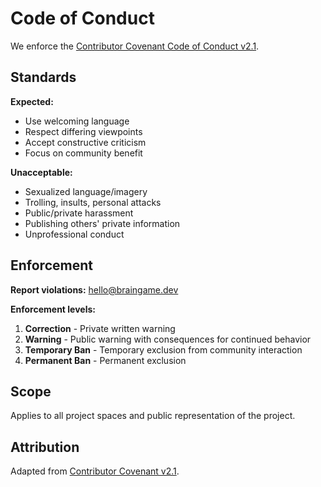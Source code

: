 # Code of Conduct

We enforce the [Contributor Covenant Code of Conduct v2.1](https://www.contributor-covenant.org/version/2/1/code_of_conduct/).

## Standards

**Expected:**
- Use welcoming language
- Respect differing viewpoints
- Accept constructive criticism
- Focus on community benefit

**Unacceptable:**
- Sexualized language/imagery
- Trolling, insults, personal attacks
- Public/private harassment
- Publishing others' private information
- Unprofessional conduct

## Enforcement

**Report violations:** hello@braingame.dev

**Enforcement levels:**
1. **Correction** - Private written warning
2. **Warning** - Public warning with consequences for continued behavior
3. **Temporary Ban** - Temporary exclusion from community interaction
4. **Permanent Ban** - Permanent exclusion

## Scope

Applies to all project spaces and public representation of the project.

## Attribution

Adapted from [Contributor Covenant v2.1](https://www.contributor-covenant.org/version/2/1/code_of_conduct/).